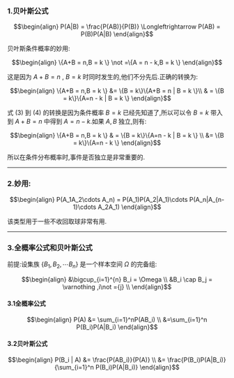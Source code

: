 ### 1.贝叶斯公式

$$\begin{align}
    P(A|B) = \frac{P(AB)}{P(B)} \Longleftrightarrow P(AB) = P(B)P(A|B)
\end{align}$$

贝叶斯条件概率的妙用:

$$\begin{align}
    \{A+B = n,B = k \} \not =\{A = n - k,B = k \}
\end{align}$$ 

这是因为 $A+B = n$ , $B = k$ 时同时发生的,他们不分先后.正确的转换为:

$$\begin{align}
    \{A+B = n,B = k \} &= \{B = k\}\{A+B = n | B = k \}\\
    & = \{B = k\}\{A=n - k | B = k \}
\end{align}$$

式 $(3)$ 到 $(4)$ 的转换是因为条件概率 $B = k$ 已经先知道了,所以可以令 $B = k$ 带入到 $A + B = n$ 中得到 $A = n - k$.如果 $A,B$ 独立,则有:

$$\begin{align}
    \{A+B = n,B = k \} & = \{B = k\}\{A=n - k | B = k \} \\
    &= \{B = k\}\{A=n - k \}
\end{align}$$

所以在条件分布概率时,事件是否独立是非常重要的.

---
### 2.妙用:

$$\begin{align}
    P(A_1A_2\cdots A_n) = P(A_1)P(A_2|A_1)\cdots P(A_n|A_{n-1}\cdots A_2A_1)
\end{align}$$

该类型用于一些不收回取球非常有用.




---
### 3.全概率公式和贝叶斯公式
前提:设集族 $\{B_1,B_2,\cdots B_n\}$ 是一个样本空间 $\Omega$ 的完备组:

$$\begin{align}
    &\bigcup_{i=1}^{n} B_i = \Omega \\
    &B_i \cap B_j = \varnothing ,i\not ={j} \\
\end{align}$$

#### 3.1全概率公式

$$\begin{align}
    P(A) &= \sum_{i=1}^nP(AB_i) \\
    &=\sum_{i=1}^n P(B_i)P(A|B_i)
\end{align}$$


#### 3.2贝叶斯公式

$$\begin{align}
    P(B_i | A) &= \frac{P(AB_i)}{P(A)} \\
    &= \frac{P(B_i)P(A|B_i)}{\sum_{i=1}^n P(B_i)P(A|B_i)}
\end{align}$$
